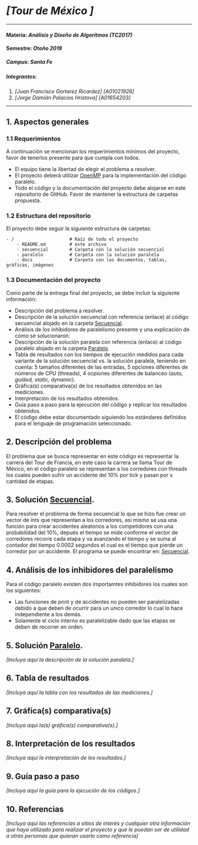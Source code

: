 # *[Tour de México ]*
---
#### Materia: *Análisis y Diseño de Algoritmos (TC2017)*

#### Semestre: *Otoño 2019*

##### Campus: *Santa Fe*

##### Integrantes:
1. *[Juan Francisco Gortarez Ricardez]* *[A01021926]*
2. *[Jorge Damián Palacios Hristova]* *[A01654203]*

---
## 1. Aspectos generales

### 1.1 Requerimientos

A continuación se mencionan los requerimientos mínimos del proyecto, favor de tenerlos presente para que cumpla con todos.

* El equipo tiene la libertad de elegir el problema a resolver.
* El proyecto deberá utilizar [OpenMP](https://www.openmp.org/) para la implementación del código paralelo.
* Todo el código y la documentación del proyecto debe alojarse en este repositorio de GitHub. Favor de mantener la estructura de carpetas propuesta.

### 1.2 Estructura del repositorio
El proyecto debe seguir la siguiente estructura de carpetas:
```
- / 			        # Raíz de todo el proyecto
    - README.md			# este archivo
    - secuencial		# Carpeta con la solución secuencial
    - paralelo			# Carpeta con la solución paralela
    - docs              # Carpeta con los documentos, tablas, gráficas, imágenes
```

### 1.3 Documentación  del proyecto

Como parte de la entrega final del proyecto, se debe incluir la siguiente información:

* Descripción del problema a resolver.
* Descripción de la solución secuencial con referencia (enlace) al código secuencial alojado en la carpeta [Secuencial](Secuencial/).
* Análisis de los inhibidores de paralelismo presente y una explicación de cómo se solucionaron.
* Descripción de la solución paralela con referencia (enlace) al código paralelo alojado en la carpeta [Paralelo](Paralelo/).
* Tabla de resultados con los tiempos de ejecución medidos para cada variante de la solución secuencial vs. la solución paralela, teniendo en cuenta: 5 tamaños diferentes de las entradas, 5 opciones diferentes de números de CPU (threads), 4 ocpiones diferentes de balanceo (*auto, guided, static, dynamic*).
* Gráfica(s) comparativa(s) de los resultados obtenidos en las mediciones.
* Interpretación de los resultados obtenidos.
* Guía paso a paso para la ejecución del código y replicar los resultados obtenidos.
* El código debe estar documentado siguiendo los estándares definidos para el lenguaje de programación seleccionado.

## 2. Descripción del problema

El problema que se busca representar en este código es representar la carrera del Tour de Francia, en este caso la carrera se llama Tour de México, en el código paralelo se representan a los corredores con threads los cuales pueden sufrir un accidente del 10% por tick y pasan por x cantidad de etapas. 

## 3. Solución [Secuencial](Secuencial/).

Para resolver el problema de forma secuencial lo que se hizo fue crear un vector de ints que representan a los corredores, asi mismo se usa una función para crear accidentes aleatorios a los competidores con una probabilidad del 10%, depués el tiempo se mide conforme el vector de corredores recorre cada etapa y va avanzando el tiempo y se suma al contador del tiempo 0.0002 segundos el cual es el tiempo que pierde un corredor por un accidente. El programa se puede encontrar en: [Secuencial](Secuencial/).

## 4. Análisis de los inhibidores del paralelismo

Para el código paralelo existen dos importamtes inhibidores los cuales son los siguientes: 

* Las funciones de print y de accidentes no pueden ser paralelizadas debido a que deben de ocurrir para un unico corredor           lo cual lo hace independiente a los demás.
* Solamente el ciclo interno es paralelizable dado que las etapas se deben de recorrer en orden.

## 5. Solución [Paralelo](Paralelo/).

*[Incluya aquí la descripción de la solución paralela.]*

## 6. Tabla de resultados

*[Incluya aquí la tabla con los resultados de las mediciones.]*

## 7. Gráfica(s) comparativa(s)

*[Incluya aquí la(s) gráfica(s) comparativa(s).]*

## 8. Interpretación de los resultados

*[Incluya aquí la interpretación de los resultados.]*

## 9. Guía paso a paso

*[Incluya aquí la guía para la ejecución de los códigos.]*

## 10. Referencias

*[Incluya aquí las referencias a sitios de interés y cualquier otra información que haya utilizado para realizar el proyecto y que le puedan ser de utilidad a otras personas que quieran usarlo como referencia]*
